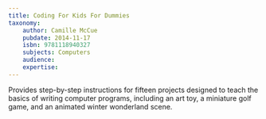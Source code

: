 ```yaml
---
title: Coding For Kids For Dummies
taxonomy:
	author: Camille McCue
	pubdate: 2014-11-17
	isbn: 9781118940327
	subjects: Computers
	audience: 
	expertise: 
---
```

Provides step-by-step instructions for fifteen projects designed to teach the basics of writing computer programs, including an art toy, a miniature golf game, and an animated winter wonderland scene.